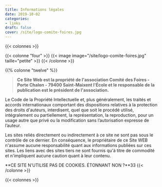 ```yaml
---
title: Informations légales
date: 2019-10-02
categories: 
- links
draft: false
cover: /site/logo-comite-foires.jpg
---
```

<!--more-->
{{< colonnes >}}

{{< colonne "four" >}}
{{< image image="/site/logo-comite-foires.jpg" taille="petite" >}}
{{< /colonne >}}

{{% colonne "twelve" %}}
> **Ce Site Web est la propriété de l'association
Comité des Foires - Porte Chalon - 79400 Saint-Maixent l'École
et le responsable de la publication est le président de l'association.**

Le Code de la Propriété Intellectuelle et, plus généralement, les traités et accords internationaux comportant des dispositions relatives à la protection des droits d'auteurs, interdisent, quel que soit le procédé utilisé, intégralement ou partiellement, la représentation, la reproduction, pour un usage autre que privé ou la modification sans l’autorisation expresse de l’auteur.

Les sites reliés directement ou indirectement à ce site ne sont pas sous le contrôle de ce dernier. En conséquence, le propriétaire de ce Site WEB n'assume aucune responsabilité quant aux informations publiées sur ces sites. Les liens avec des sites tiers ne sont fournis qu'à titre de commodité et n'impliquent aucune caution quant à leur contenu.

**CE SITE N'UTILISE PAS DE COOKIES. ÉTONNANT NON ?**33
{{< /colonne >}}

{{< colonnes >}}
